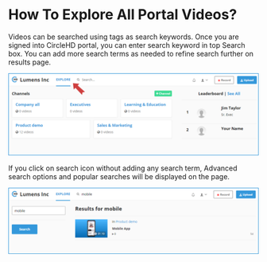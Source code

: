 # How To Explore All Portal Videos?

Videos can be searched using tags as search keywords. Once you are signed into CircleHD portal, you can enter search keyword in top Search box. You can add more search terms as needed to refine search further on results page.

![](../.gitbook/assets/help_gettingstarted_explore1.png)

If you click on search icon without adding any search term, Advanced search options and popular searches will be displayed on the page.

![](../.gitbook/assets/help_gettingstarted_explore2.png)



